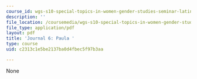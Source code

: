 ```yaml
---
course_id: wgs-s10-special-topics-in-women-gender-studies-seminar-latina-womens-voices-spring-2010
description: ''
file_location: /coursemedia/wgs-s10-special-topics-in-women-gender-studies-seminar-latina-womens-voices-spring-2010/c2313c1e5be2137ba0d4fbec5f97b3aa_MITWGS_S10S10_jrnl_paula.pdf
file_type: application/pdf
layout: pdf
title: 'Journal 6: Paula '
type: course
uid: c2313c1e5be2137ba0d4fbec5f97b3aa

---
```

None
